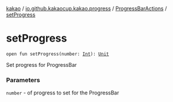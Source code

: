 [kakao](../../index.md) / [io.github.kakaocup.kakao.progress](../index.md) / [ProgressBarActions](index.md) / [setProgress](./set-progress.md)

# setProgress

`open fun setProgress(number: `[`Int`](https://kotlinlang.org/api/latest/jvm/stdlib/kotlin/-int/index.html)`): `[`Unit`](https://kotlinlang.org/api/latest/jvm/stdlib/kotlin/-unit/index.html)

Set progress for ProgressBar

### Parameters

`number` - of progress to set for the ProgressBar